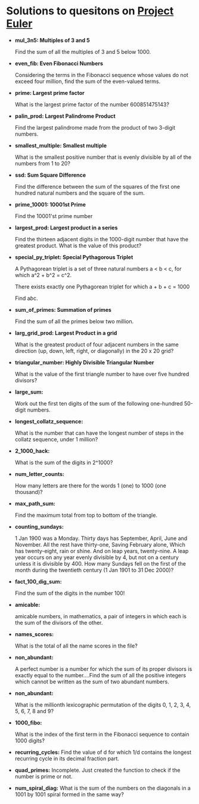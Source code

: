 # Solutions to quesitons on [Project Euler](https://projecteuler.net/archives)
- **mul_3n5: Multiples of 3 and 5**

  Find the sum of all the multiples of 3 and 5 below 1000.

- **even_fib: Even Fibonacci Numbers**

  Considering the terms in the Fibonacci sequence whose values do not exceed four million, find the sum of the even-valued terms.

- **prime: Largest prime factor**

  What is the largest prime factor of the number 600851475143?

- **palin_prod: Largest Palindrome Product**

  Find the largest palindrome made from the product of two 3-digit numbers.
  
- **smallest_multiple: Smallest multiple**

  What is the smallest positive number that is evenly divisible by all of the numbers from 1 to 20?

- **ssd: Sum Square Difference**

  Find the difference between the sum of the squares of the first one hundred natural numbers and the square of the sum.

- **prime_10001: 10001st Prime**

  Find the 10001'st prime number

- **largest_prod: Largest product in a series**

  Find the thirteen adjacent digits in the 1000-digit number that have the greatest product. What is the value of this product?

- **special_py_triplet: Special Pythagorous Triplet**

  A Pythagorean triplet is a set of three natural numbers a < b < c, for which a^2 + b^2 = c^2.

  There exists exactly one Pythagorean triplet for which a + b + c = 1000

  Find a*b*c.

- **sum_of_primes: Summation of primes**

  Find the sum of all the primes below two million.

- **larg_grid_prod: Largest Product in a grid**

  What is the greatest product of four adjacent numbers in the same direction (up, down, left, right, or diagonally) in the 20 x 20 grid?

- **triangular_number: Highly Divisible Triangular Number**

  What is the value of the first triangle number to have over five hundred divisors?

- **large_sum:**

  Work out the first ten digits of the sum of the following one-hundred 50-digit numbers.

- **longest_collatz_sequence:**

  What is the number that can have the longest number of steps in the collatz sequence, under 1 million?

- **2_1000_hack:**

  What is the sum of the digits in 2^1000?

- **num_letter_counts:**

  How many letters are there for the words 1 (one) to 1000 (one thousand)?

- **max_path_sum:**

  Find the maximum total from top to bottom of the triangle.

- **counting_sundays:**

  1 Jan 1900 was a Monday. Thirty days has September, April, June and November. All the rest have thirty-one, Saving February alone, Which has twenty-eight, rain or shine. And on leap years, twenty-nine. A leap year occurs on any year evenly divisible by 4, but not on a century unless it is divisible by 400. How many Sundays fell on the first of the month during the twentieth century (1 Jan 1901 to 31 Dec 2000)?

- **fact_100_dig_sum:**

  Find the sum of the digits in the number 100!

- **amicable:**

  amicable numbers, in mathematics, a pair of integers in which each is the sum of the divisors of the other.

- **names_scores:**

  What is the total of all the name scores in the file?

- **non_abundant:**

  A perfect number is a number for which the sum of its proper divisors is exactly equal to the number....Find the sum of all the positive integers which cannot be written as the sum of two abundant numbers.

- **non_abundant:**

  What is the millionth lexicographic permutation of the digits 0, 1, 2, 3, 4, 5, 6, 7, 8 and 9?

- **1000_fibo:**

  What is the index of the first term in the Fibonacci sequence to contain 1000 digits?

- **recurring_cycles:**
  Find the value of d for which 1/d contains the longest recurring cycle in its decimal fraction part.

- **quad_primes:**
  Incomplete. Just created the function to check if the number is prime or not.

- **num_spiral_diag:**
  What is the sum of the numbers on the diagonals in a 1001 by 1001 spiral formed in the same way?